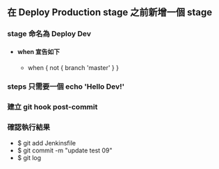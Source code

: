 ## 在 Deploy Production stage 之前新增一個 stage
### stage 命名為 Deploy Dev
* #### when 宣告如下
  * when {
        not { branch 'master' }
  }
### steps 只需要一個 echo 'Hello Dev!'
### 建立 git hook post-commit

### 確認執行結果
*    $ git add Jenkinsfile
*    $ git commit -m "update test 09"
*    $ git log
